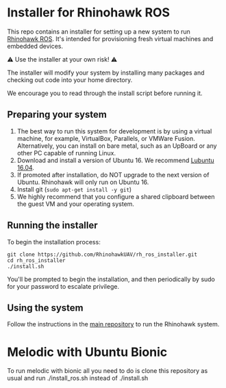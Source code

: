# Installer for Rhinohawk ROS

This repo contains an installer for setting up a new system to run [Rhinohawk ROS](https://github.com/RhinohawkUAV/rh_ros). It's intended for provisioning fresh virtual machines and embedded devices. 

:warning: Use the installer at your own risk! :warning:

The installer will modify your system by installing many packages and checking out code into your home directory. 

We encourage you to read through the install script before running it.

## Preparing your system

1) The best way to run this system for development is by using a virtual machine, for example, VirtualBox, Parallels, or VMWare Fusion. Alternatively, you can install on bare metal, such as an UpBoard or any other PC capable of running Linux.
2) Download and install a version of Ubuntu 16. We recommend [Lubuntu 16.04](http://cdimage.ubuntu.com/lubuntu/releases/16.04/release).
3) If promoted after installation, do NOT upgrade to the next version of Ubuntu. Rhinohawk will only run on Ubuntu 16.
4) Install git (`sudo apt-get install -y git`)
5) We highly recommend that you configure a shared clipboard between the guest VM and your operating system.

## Running the installer

To begin the installation process:
```
git clone https://github.com/RhinohawkUAV/rh_ros_installer.git
cd rh_ros_installer
./install.sh
```

You'll be prompted to begin the installation, and then periodically by sudo for your password to escalate privilege.

## Using the system

Follow the instructions in the [main repository](https://github.com/RhinohawkUAV/rh_ros) to run the Rhinohawk system.


# Melodic with Ubuntu Bionic 
To run melodic with bionic all you need to do is clone this repository as usual and run ./install_ros.sh instead of ./install.sh

